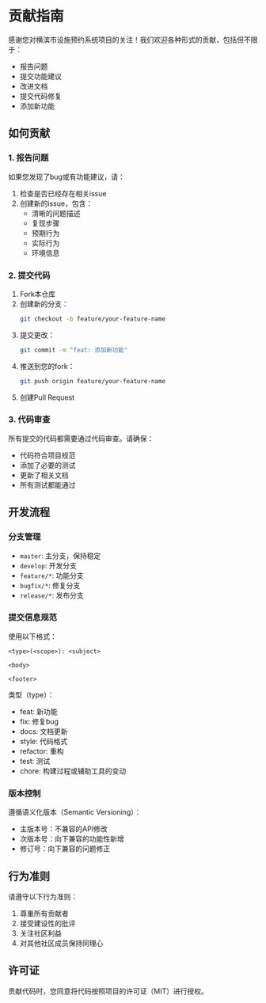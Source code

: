 # 贡献指南

感谢您对横滨市设施预约系统项目的关注！我们欢迎各种形式的贡献，包括但不限于：

- 报告问题
- 提交功能建议
- 改进文档
- 提交代码修复
- 添加新功能

## 如何贡献

### 1. 报告问题

如果您发现了bug或有功能建议，请：

1. 检查是否已经存在相关issue
2. 创建新的issue，包含：
   - 清晰的问题描述
   - 复现步骤
   - 预期行为
   - 实际行为
   - 环境信息

### 2. 提交代码

1. Fork本仓库
2. 创建新的分支：
   ```bash
   git checkout -b feature/your-feature-name
   ```
3. 提交更改：
   ```bash
   git commit -m "feat: 添加新功能"
   ```
4. 推送到您的fork：
   ```bash
   git push origin feature/your-feature-name
   ```
5. 创建Pull Request

### 3. 代码审查

所有提交的代码都需要通过代码审查。请确保：

- 代码符合项目规范
- 添加了必要的测试
- 更新了相关文档
- 所有测试都能通过

## 开发流程

### 分支管理

- `master`: 主分支，保持稳定
- `develop`: 开发分支
- `feature/*`: 功能分支
- `bugfix/*`: 修复分支
- `release/*`: 发布分支

### 提交信息规范

使用以下格式：
```
<type>(<scope>): <subject>

<body>

<footer>
```

类型（type）：
- feat: 新功能
- fix: 修复bug
- docs: 文档更新
- style: 代码格式
- refactor: 重构
- test: 测试
- chore: 构建过程或辅助工具的变动

### 版本控制

遵循语义化版本（Semantic Versioning）：
- 主版本号：不兼容的API修改
- 次版本号：向下兼容的功能性新增
- 修订号：向下兼容的问题修正

## 行为准则

请遵守以下行为准则：

1. 尊重所有贡献者
2. 接受建设性的批评
3. 关注社区利益
4. 对其他社区成员保持同理心

## 许可证

贡献代码时，您同意将代码按照项目的许可证（MIT）进行授权。 